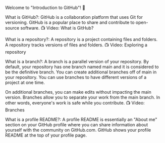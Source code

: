 Welcome to "Introduction to GitHub"! 👋

What is GitHub?: GitHub is a collaboration platform that uses Git for versioning. GitHub is a popular place to share and contribute to open-source software.
📺 Video: What is GitHub?

What is a repository?: A repository is a project containing files and folders. A repository tracks versions of files and folders.
📺 Video: Exploring a repository

What is a branch?: A branch is a parallel version of your repository. By default, your repository has one branch named main and it is considered to be the definitive branch. You can create additional branches off of main in your repository. You can use branches to have different versions of a project at one time.

On additional branches, you can make edits without impacting the main version. Branches allow you to separate your work from the main branch. In other words, everyone's work is safe while you contribute.
📺 Video: Branches

What is a profile README?: A profile README is essentially an "About me" section on your GitHub profile where you can share information about yourself with the community on GitHub.com. GitHub shows your profile README at the top of your profile page.
